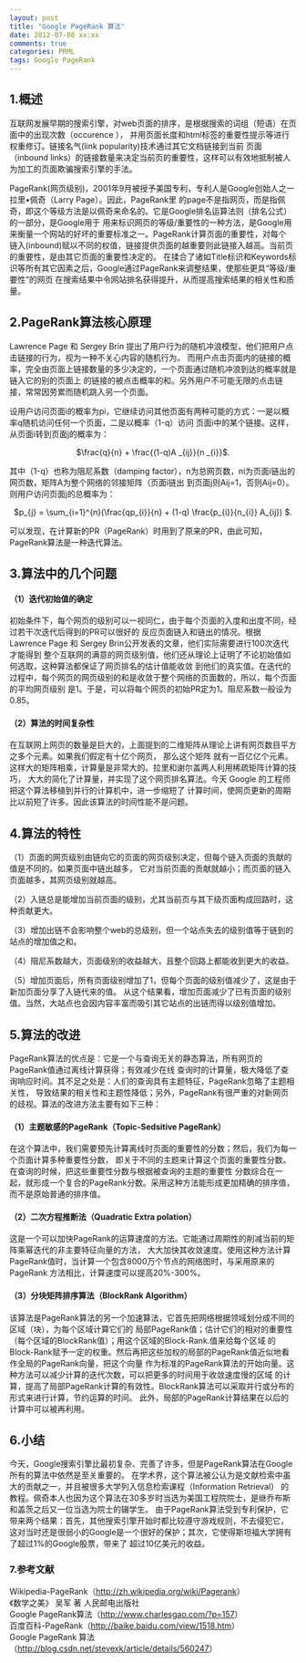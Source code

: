 ```yaml
---
layout: post
title: "Google PageRank 算法"
date: 2012-07-08 xx:xx
comments: true
categories: PRML
tags: Google PageRank 
---
```

<h2>1.概述</h2>
<p>互联网发展早期的搜索引擎，对web页面的排序，是根据搜索的词组（短语）在页面中的出现次数（occurence ），
并用页面长度和html标签的重要性提示等进行权重修订。链接名气(link popularity)技术通过其它文档链接到当前
页面（inbound links）的链接数量来决定当前页的重要性，这样可以有效地抵制被人为加工的页面欺骗搜索引擎的手法。</p>

<p>PageRank(网页级别)，2001年9月被授予美国专利，专利人是Google创始人之一拉里•佩奇（Larry Page）。因此，PageRank里
的page不是指网页，而是指佩奇，即这个等级方法是以佩奇来命名的。它是Google排名运算法则（排名公式）的一部分，是Google用于
用来标识网页的等级/重要性的一种方法，是Google用来衡量一个网站的好坏的重要标准之一。PageRank计算页面的重要性，对每个
链入(inbound)赋以不同的权值，链接提供页面的越重要则此链接入越高。当前页的重要性，是由其它页面的重要性决定的。
在揉合了诸如Title标识和Keywords标识等所有其它因素之后，Google通过PageRank来调整结果，使那些更具“等级/重要性”的网页
在搜索结果中令网站排名获得提升，从而提高搜索结果的相关性和质量。</p>

<!-- more -->
<h2>2.PageRank算法核心原理</h2>
<p>Lawrence Page 和 Sergey Brin 提出了用户行为的随机冲浪模型，他们把用户点击链接的行为，视为一种不关心内容的随机行为。
而用户点击页面内的链接的概率，完全由页面上链接数量的多少决定的，一个页面通过随机冲浪到达的概率就是链入它的别的页面上
的链接的被点击概率的和。另外用户不可能无限的点击链接，常常因劳累而随机跳入另一个页面。</p>

<p>设用户访问页面i的概率为pi，它继续访问其他页面有两种可能的方式：一是以概率q随机访问任何一个页面，二是以概率（1-q）访问
页面i中的某个链接。这样，从页面i转到页面j的概率为：</p>
<center>$\frac{q}{n} + \frac{(1-q)A _{ij}}{n _{i}}$.</center>

<p>其中（1-q）也称为阻尼系数（damping factor），n为总网页数，ni为页面i链出的网页数，矩阵A为整个网络的邻接矩阵（页面i链出
到页面j则Aij=1，否则Aij=0）。则用户访问页面j的总概率为：</p>
<center>$p_{j} = \sum_{i=1}^{n}(\frac{qp_{i}}{n} + (1-q) \frac{p_{i}}{n_{i}} A_{ij}) $.</center>

<p>可以发现，在计算新的PR（PageRank）时用到了原来的PR，由此可知，PageRank算法是一种迭代算法。</p>

<h2>3.算法中的几个问题</h2>
<h4>（1）迭代初始值的确定</h4>
<p>初始条件下，每个网页的级别可以一视同仁，由于每个页面的入度和出度不同，经过若干次迭代后得到的PR可以很好的
反应页面链入和链出的情况。根据Lawrence Page 和 Sergey Brin公开发表的文章，他们实际需要进行100次迭代才能得到
整个互联网的满意的网页级别值，他们还从理论上证明了不论初始值如何选取，这种算法都保证了网页排名的估计值能收敛
到他们的真实值。在迭代的过程中，每个网页的网页级别的和是收敛于整个网络的页面数的，所以，每个页面的平均网页级别
是1。于是，可以将每个网页的初始PR定为1。阻尼系数一般设为0.85。</p>

<h4>（2）算法的时间复杂性</h4>
<p>在互联网上网页的数量是巨大的，上面提到的二维矩阵从理论上讲有网页数目平方之多个元素。如果我们假定有十亿个网页，
那么这个矩阵 就有一百亿亿个元素。这样大的矩阵相乘，计算量是非常大的。拉里和谢尔盖两人利用稀疏矩阵计算的技巧，
大大的简化了计算量，并实现了这个网页排名算法。今天 Google 的工程师把这个算法移植到并行的计算机中，进一步缩短了
计算时间，使网页更新的周期比以前短了许多。因此该算法的时间性能不是问题。</p>

<h2>4.算法的特性</h2>
<p>（1）页面的网页级别由链向它的页面的网页级别决定，但每个链入页面的贡献的值是不同的。如果页面中链出越多，
它对当前页面的贡献就越小；而页面的链入页面越多，其网页级别就越高。</p>

<p>（2）入链总是能增加当前页面的级别，尤其当前页与其下级页面构成回路时，这种贡献更大。</p>

<p>（3）增加出链不会影响整个web的总级别，但一个站点失去的级别值等于链到的站点的增加值之和。</p>

<p>（4）阻尼系数越大，页面级别的收益越大，且整个回路上都能收到更大的收益。</p>

<p>（5）增加页面后，所有页面级别增加了1，但每个页面的级别值减少了，这是由于新加页面分享了入链代来的值。
从这个结果看，增加页面减少了已有页面的级别值。当然，大站点也会因内容丰富而吸引其它站点的出链而得以级别值增加。</p>

<h2>5.算法的改进</h2>
<p>PageRank算法的优点是：它是一个与查询无关的静态算法，所有网页的PageRank值通过离线计算获得；有效减少在线
查询时的计算量，极大降低了查询响应时间。其不足之处是：人们的查询具有主题特征，PageRank忽略了主题相关性，
导致结果的相关性和主题性降低；另外，PageRank有很严重的对新网页的歧视。算法的改进方法主要有如下三种：</p>

<h4>（1）主题敏感的PageRank（Topic-Sedsitive PageRank）</h4>
<p>在这个算法中，我们需要预先计算离线时页面的重要性的分数；然后，我们为每一个页面计算多种重要性分数，
即关于不同的主题来计算这个页面的重要性分数。在查询的时候，把这些重要性分数与根据被查询的主题的重要性
分数综合在一起，就形成一个复合的PageRank分数。采用这种方法能形成更加精确的排序值，而不是原始普通的排序值。</p>

<h4>（2）二次方程推断法（Quadratic Extra polation）</h4>
<p>这是一个可以加快PageRank的运算速度的方法。它能通过周期性的削减当前的矩阵乘幂迭代的非主要特征向量的方法，
大大加快其收敛速度。使用这种方法计算PageRank值时，当计算一个包含8000万个节点的网络图时，与采用原来的PageRank
方法相比，计算速度可以提高20%-300%。</p>

<h4>（3）分块矩阵排序算法（BlockRank Algorithm）</h4>
<p>该算法是PageRank算法的另一个加速算法，它首先把网络根据领域划分成不同的区域（块），为每个区域计算它们的
局部PageRank值；估计它们的相对的重要性（每个区域的BlockRank值）；用这个区域的Block-Rank.值来给每个区域
的Block-Rank赋予一定的权重。然后再把这些加权的局部的PageRank值近似地看作全局的PageRank向量，把这个向量
作为标准的PageRank算法的开始向量。这种方法可以减少计算的迭代次数，可以把更多的时间用于收敛速度慢的区域
的计算，提高了局部PageRank计算的有效性。BlockRank算法可以采取并行或分布的形式来进行计算，节约运算的时间。
此外，局部的PageRank计算结果在以后的计算中可以被再利用。</p>

<h2>6.小结</h2>
<p>今天，Google搜索引擎比最初复杂、完善了许多，但是PageRank算法在Google所有的算法中依然是至关重要的。
在学术界，这个算法被公认为是文献检索中虽大的贡献之一，并且被很多大学列入信息检索课程（Information Retrieval）
的教程。佩奇本人也因为这个算法在30多岁时当选为美国工程院院士，是继乔布斯和盖茨之后又一位当选为院士的辍学生。
由于PageRank算法受到专利保护，它带来两个结果：首先，其他搜索引擎开始时都比较遵守游戏规则，不去侵犯它，
这对当时还是很弱小的Google是一个很好的保护；其次，它使得斯坦福大学拥有了超过1%的Google股票，带来了
超过10亿美元的收益。</p>

<h3>7.参考文献</h3>
<p>
Wikipedia-PageRank（<a href="http://zh.wikipedia.org/wiki/Pagerank">http://zh.wikipedia.org/wiki/Pagerank</a>）</br>
《数学之美》 吴军 著 人民邮电出版社</br>
Google PageRank算法（<a href="http://www.charlesgao.com/?p=157">http://www.charlesgao.com/?p=157</a>）</br>
百度百科-PageRank（<a href="http://baike.baidu.com/view/1518.htm">http://baike.baidu.com/view/1518.htm</a>）</br>
Google PageRank 算法（<a href="http://blog.csdn.net/stevexk/article/details/560247">http://blog.csdn.net/stevexk/article/details/560247</a>）</br>
</p>

